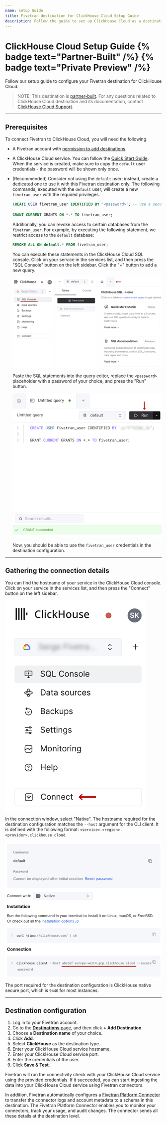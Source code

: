 ```yaml
---
name: Setup Guide
title: Fivetran destination for ClickHouse Cloud Setup Guide
description: Follow the guide to set up ClickHouse Cloud as a destination.
---
```


# ClickHouse Cloud Setup Guide {% badge text="Partner-Built" /%} {% badge text="Private Preview" /%}

Follow our setup guide to configure your Fivetran destination for ClickHouse Cloud.

> NOTE: This destination is [partner-built](/docs/partner-built-program). For any questions related to ClickHouse Cloud
> destination and its documentation, contact [ClickHouse Cloud Support](mailto:support@clickhouse.com).

---

## Prerequisites

To connect Fivetran to ClickHouse Cloud, you will need the following:

- A Fivetran account with 
  [permission to add destinations](/docs/using-fivetran/fivetran-dashboard/account-management/role-based-access-control#legacyandnewrbacmodel).
- A ClickHouse Cloud service. You can follow the [Quick Start Guide](https://clickhouse.com/docs/en/cloud-quick-start).
  When the service is created, make sure to copy the `default` user credentials - the password will be shown only once.
- (Recommended) Consider not using the `default` user; instead, create a dedicated one to use it with this Fivetran
  destination only. The following commands, executed with the `default` user, will create a new `fivetran_user` with the
  required privileges.

   ```sql
   CREATE USER fivetran_user IDENTIFIED BY '<password>'; -- use a secure password generator

   GRANT CURRENT GRANTS ON *.* TO fivetran_user;
   ```
  
  Additionally, you can revoke access to certain databases from the `fivetran_user`. 
  For example, by executing the following statement, we restrict access to the `default` database:

  ```sql
  REVOKE ALL ON default.* FROM fivetran_user;
  ```

  You can execute these statements in the ClickHouse Cloud SQL console. Click on your service in the services list, and
  then press the "SQL Console" button on the left sidebar. Click the "+" button to add a new query.

  ![SQL Console](./images/clickhouse_setup_guide3.png)

  Paste the SQL statements into the query editor, replace the `<password>` placeholder with a password of your choice, 
  and press the "Run" button.

  ![Executing the statements](./images/clickhouse_setup_guide4.png)

  Now, you should be able to use the `fivetran_user` credentials in the destination configuration.

---

## Gathering the connection details

You can find the hostname of your service in the ClickHouse Cloud console. Click on your service in the services list,
and then press the "Connect" button on the left sidebar.

![Connect button](./images/clickhouse_setup_guide1.png)

In the connection window, select "Native". The hostname required for the destination configuration matches the `--host`
argument for the CLI client. It is defined with the following format: `<service>.<region>.<provider>.clickhouse.cloud`.

![Hostname](./images/clickhouse_setup_guide2.png)

The port required for the destination configuration is ClickHouse native secure port, which is `9440` for most
instances.

---

## Destination configuration

1. Log in to your Fivetran account.
2. Go to the [**Destinations** page](https://fivetran.com/dashboard/destinations), and then click **+ Add Destination**.
3. Choose a **Destination name** of your choice.
4. Click **Add**.
5. Select **ClickHouse** as the destination type.
6. Enter your ClickHouse Cloud service hostname.
7. Enter your ClickHouse Cloud service port.
8. Enter the credentials of the user.
9. Click **Save & Test**.

Fivetran will run the connectivity check with your ClickHouse Cloud service using the provided credentials. If it
succeeded, you can start ingesting the data into your ClickHouse Cloud service using Fivetran connectors.

In addition, Fivetran automatically configures a [Fivetran Platform Connector](/docs/logs/fivetran-platform) to transfer
the connector logs and account metadata to a schema in this destination. The Fivetran Platform Connector enables you to
monitor your connectors, track your usage, and audit changes. The connector sends all these details at the destination
level.